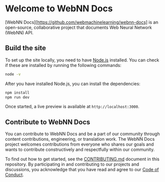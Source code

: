 # Welcome to WebNN Docs

[WebNN Docs][https://github.com/webmachinelearning/webnn-docs] is an open-source, collaborative project that documents Web Neural Network (WebNN) API.

## Build the site

To set up the site locally, you need to have [Node.js](https://nodejs.org/) installed. You can check if these are installed by running the following commands:

```bash
node -v
```

After you have installed Node.js, you can install the dependencies:

```bash
npm install
npm run dev
```

Once started, a live preview is available at `http://localhost:3000`.

## Contribute to WebNN Docs

You can contribute to WebNN Docs and be a part of our community through content contributions, engineering, or translation work.
The WebNN Docs project welcomes contributions from everyone who shares our goals and wants to contribute constructively and respectfully within our community.

To find out how to get started, see the [CONTRIBUTING.md](CONTRIBUTING.md) document in this repository.
By participating in and contributing to our projects and discussions, you acknowledge that you have read and agree to our [Code of Conduct](CODE_OF_CONDUCT.md).